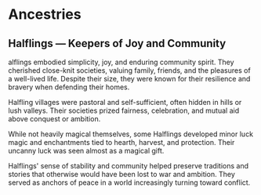 # Ancestries

## Halflings — Keepers of Joy and Community

alflings embodied simplicity, joy, and enduring community spirit. They cherished close-knit societies, valuing family, friends, and the pleasures of a well-lived life. Despite their size, they were known for their resilience and bravery when defending their homes.

Halfling villages were pastoral and self-sufficient, often hidden in hills or lush valleys. Their societies prized fairness, celebration, and mutual aid above conquest or ambition.

While not heavily magical themselves, some Halflings developed minor luck magic and enchantments tied to hearth, harvest, and protection. Their uncanny luck was seen almost as a magical gift.

Halflings' sense of stability and community helped preserve traditions and stories that otherwise would have been lost to war and ambition. They served as anchors of peace in a world increasingly turning toward conflict.

